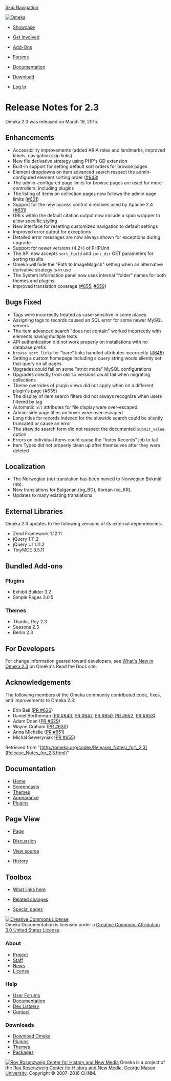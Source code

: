 <div id="wrap">

[Skip Navigation](Release_Notes_for_2.3.html#content)
<div id="header">

<div class="padding">

<span
id="logo">[![Omeka](http://omeka.org/ui/i/logo-horizontal-288px.gif)](../index.html)</span>
<div id="search-form">

</div>

-   <div id="nav-showcase">

    </div>

    [Showcase](../showcase.1.html)
-   <div id="nav-involved">

    </div>

    [Get Involved](../index.html%3Fp=124.html)
-   <div id="nav-addons">

    </div>

    [Add-Ons](../add-ons.1.html)
-   <div id="nav-forums">

    </div>

    [Forums](../forums/topic/mysqli-stmt.bind-result.html)
-   <div id="nav-documentation">

    </div>

    [Documentation](http://omeka.org/codex/)
-   <div id="nav-download">

    </div>

    [Download](../download.1.html)

</div>

</div>

<div id="content">

<div class="padding">

<div id="user-meta">

-   <div id="pt-login">

    </div>

    [Log
    In](http://omeka.org/c/index.php?title=Special:UserLogin&returnto=Release%20Notes%20for%202.3)

</div>

Release Notes for 2.3
=====================

<div id="primary">

Omeka 2.3 was released on March 19, 2015.

<span id="Enhancements" class="mw-headline"> Enhancements </span>
-----------------------------------------------------------------

-   Accessibility improvements (added ARIA roles and landmarks, improved
    labels, navigation skip links)
-   New file derivative strategy using PHP's GD extension
-   Built-in support for setting default sort orders for browse pages
-   Element dropdowns on item advanced search respect the
    admin-configured element sorting order
    ([\#643](https://github.com/omeka/Omeka/issues/643))
-   The admin-configured page limits for browse pages are used for more
    controllers, including plugins
-   The listing of items on collection pages now follows the admin page
    limits ([\#601](https://github.com/omeka/Omeka/issues/601))
-   Support for the new access control directives used by Apache 2.4
    ([\#631](https://github.com/omeka/Omeka/issues/631))
-   URLs within the default citation output now include a span wrapper
    to allow specific styling
-   New interface for resetting customized navigation to default
    settings
-   Improved error output for exceptions
-   Detailed error messages are now always shown for exceptions during
    upgrade
-   Support for newer versions (4.2+) of PHPUnit
-   The API now accepts `sort_field` and `sort_dir` GET parameters for
    sorting results
-   Omeka will hide the "Path to ImageMagick" setting when an
    alternative derivative strategy is in use
-   The System Information panel now uses internal "folder" names for
    both themes and plugins
-   Improved translation coverage
    ([\#655](https://github.com/omeka/Omeka/pull/655),
    [\#659](https://github.com/omeka/Omeka/issues/659))

<span id="Bugs_Fixed" class="mw-headline"> Bugs Fixed </span>
-------------------------------------------------------------

-   Tags were incorrectly treated as case-sensitive in some places
-   Assigning tags to records caused an SQL error for some newer MySQL
    servers
-   The item advanced search "does not contain" worked incorrectly with
    elements having multiple texts
-   API authentication did not work properly on installations with no
    database prefix
-   `browse_sort_links` for "bare" links handled attributes incorrectly
    ([\#648](https://github.com/omeka/Omeka/issues/648))
-   Setting a custom homepage including a query string would silently
    set that query on all pages
-   Upgrades could fail on some "strict mode" MySQL configurations
-   Upgrades directly from old 1.x versions could fail when migrating
    collections
-   Theme overrides of plugin views did not apply when on a different
    plugin's page ([\#635](https://github.com/omeka/Omeka/issues/635))
-   The display of item search filters did not always recognize when
    users filtered by tag
-   Automatic `alt` attributes for file display were over-escaped
-   Admin-side page titles on hover were over-escaped
-   Long titles for records indexed for the sitewide search could be
    silently truncated or cause an error
-   The sitewide search form did not respect the documented
    `submit_value` option
-   Errors on individual items could cause the "Index Records" job to
    fail
-   Item Types did not properly clean up after themselves after they
    were deleted

<span id="Localization" class="mw-headline"> Localization </span>
-----------------------------------------------------------------

-   The Norwegian (no) translation has been moved to Norwegian
    Bokmål (nb).
-   New translations for Bulgarian (bg\_BG), Korean (ko\_KR).
-   Updates to many existing translations

<span id="External_Libraries" class="mw-headline"> External Libraries </span>
-----------------------------------------------------------------------------

Omeka 2.3 updates to the following versions of its external
dependencies:

-   Zend Framework 1.12.11
-   jQuery 1.11.2
-   jQuery UI 1.11.2
-   TinyMCE 3.5.11

<span id="Bundled_Add-ons" class="mw-headline"> Bundled Add-ons </span>
-----------------------------------------------------------------------

### <span id="Plugins" class="mw-headline"> Plugins </span>

-   Exhibit Builder 3.2
-   Simple Pages 3.0.5

### <span id="Themes" class="mw-headline"> Themes </span>

-   Thanks, Roy 2.3
-   Seasons 2.3
-   Berlin 2.3

<span id="For_Developers" class="mw-headline"> For Developers </span>
---------------------------------------------------------------------

For change information geared toward developers, see [What's New in
Omeka 2.3](http://omeka.readthedocs.org/en/latest/whatsnew/2.3.html) on
Omeka's Read the Docs site.

<span id="Acknowledgements" class="mw-headline"> Acknowledgements </span>
-------------------------------------------------------------------------

The following members of the Omeka community contributed code, fixes,
and improvements to Omeka 2.3:

-   Erin Bell ([PR \#636](https://github.com/omeka/Omeka/pull/636))
-   Daniel Berthereau ([PR
    \#640](https://github.com/omeka/Omeka/pull/640), [PR
    \#647](https://github.com/omeka/Omeka/pull/647), [PR
    \#650](https://github.com/omeka/Omeka/pull/650), [PR
    \#652](https://github.com/omeka/Omeka/pull/652), [PR
    \#653](https://github.com/omeka/Omeka/pull/653))
-   Adam Doan ([PR \#629](https://github.com/omeka/Omeka/pull/629))
-   Wayne Graham ([PR \#630](https://github.com/omeka/Omeka/pull/630))
-   Anna Michelle ([PR \#651](https://github.com/omeka/Omeka/pull/651))
-   Michał Seweryniak ([PR
    \#655](https://github.com/omeka/Omeka/pull/655))

<div class="printfooter">

Retrieved from
"[http://omeka.org/codex/Release\_Notes\_for\_2.3](Release_Notes_for_2.3.html)"

</div>

<div id="catlinks" class="catlinks catlinks-allhidden">

</div>

</div>

<div id="secondary">

<div class="portlet">

Documentation
-------------

-   [Home](http://omeka.org/codex/)
-   [Screencasts](http://omeka.org/codex/Screencasts)
-   [Themes](http://omeka.org/codex/Managing_Themes_2.0)
-   [Appearance](http://omeka.org/codex/Managing_Appearance_2.0)
-   [Plugins](http://omeka.org/codex/Plugins2.0)

</div>

<div class="portlet">

Page View
---------

-   <div id="nav-page">

    </div>

    [Page](Release_Notes_for_2.3.html)
-   <div id="nav-discussion">

    </div>

    [Discussion](http://omeka.org/c/index.php?title=Talk:Release_Notes_for_2.3&action=edit&redlink=1)
-   <div id="nav-view_source">

    </div>

    [View
    source](http://omeka.org/c/index.php?title=Release_Notes_for_2.3&action=edit)
-   <div id="nav-history">

    </div>

    [History](http://omeka.org/c/index.php?title=Release_Notes_for_2.3&action=history)

</div>

<div id="wiki-toolbox" class="portlet">

Toolbox
-------

-   <div id="t-whatlinkshere">

    </div>

    [What links here](Special:WhatLinksHere/Release_Notes_for_2.3.html)
-   <div id="t-recentchangeslinked">

    </div>

    [Related
    changes](Special:RecentChangesLinked/Release_Notes_for_2.3.html)
-   <div id="t-specialpages">

    </div>

    [Special pages](http://omeka.org/codex/Special:SpecialPages)

</div>

[![Creative Commons
License](https://i.creativecommons.org/l/by/3.0/us/88x31.png)](http://creativecommons.org/licenses/by/3.0/us/)\
Omeka Documentation is licensed under a [Creative Commons Attribution
3.0 United States
License](http://creativecommons.org/licenses/by/3.0/us/).

</div>

</div>

</div>

<div id="footer">

<div class="padding">

<div id="sitemap">

<div class="section">

### About

-   [Project](../index.html%3Fp=2.html)
-   [Staff](../index.html%3Fp=3.html)
-   [News](../blog.1.html)
-   [License](http://www.gnu.org/copyleft/gpl.html)

</div>

<div class="section">

### Help

-   [User Forums](../forums/topic/mysqli-stmt.bind-result.html)
-   [Documentation](http://omeka.org/codex/)
-   [Dev Listserv](http://groups.google.com/group/omeka-dev)
-   [Contact](http://omeka.org/contact/)

</div>

<div class="section">

### Downloads

-   [Download Omeka](../download.1.html)
-   [Plugins](../plugins.html)
-   [Themes](../download/themes/index.html)
-   [Packages](../index.html%3Fp=222.html)

</div>

</div>

<div id="chnm-meta">

<span id="chnm-logo">[![Roy Rosenzweig Center for History and New
Media](http://omeka.org/ui/i/rrchnm-logo-regular.gif)](http://chnm.gmu.edu)</span>
Omeka is a project of the [Roy Rosenzweig Center for History and New
Media](http://chnm.gmu.edu), [George Mason
University](http://www.gmu.edu). Copyright © 2007–2016 CHNM.

</div>

</div>

</div>

</div>
